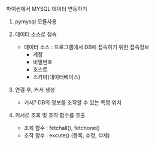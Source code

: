파이썬에서 MYSQL 데이터 연동하기
1. pymysql 모듈사용
2. 데이터 소스로 접속
    - 데이터 소스 : 프로그램에서 DB에 접속하기 위한 접속정보
        *   계정
        *   비밀번호
        *   호스트
        *   스키마(데이터베이스)
3. 연결 후, 커서 생성
    - 커서? DB의 정보를 조작할 수 있는 특정 위치

4. 커서로 조회 및 조작 함수를 호출
    - 조회 함수 : fetchall(), fetchone()
    - 조작 함수 : excute()
        (등록, 수정, 삭제)